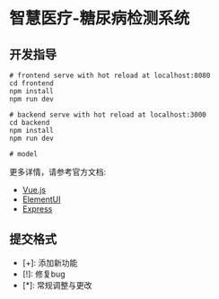 # 智慧医疗-糖尿病检测系统

## 开发指导

```
# frontend serve with hot reload at localhost:8080
cd frontend
npm install
npm run dev

# backend serve with hot reload at localhost:3000
cd backend
npm install
npm run dev

# model
```

更多详情，请参考官方文档:  
- [Vue.js](https://cn.vuejs.org/)
- [ElementUI](https://element.eleme.cn/#/zh-CN)
- [Express](https://www.expressjs.com.cn/)

## 提交格式

- \[+\]: 添加新功能  
- \[!\]: 修复bug  
- \[*\]: 常规调整与更改